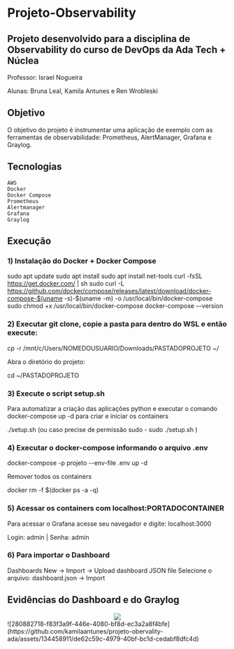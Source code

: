 <h1>Projeto-Observability</h1>

<h2>Projeto desenvolvido para a disciplina de Observability do curso de DevOps da Ada Tech + Núclea</h2>

Professor: Israel Nogueira

Alunas: Bruna Leal, Kamila Antunes e Ren Wrobleski

<h2>Objetivo</h2>

O objetivo do projeto é instrumentar uma aplicação de exemplo com as ferramentas de observabilidade:
Prometheus, AlertManager, Grafana e Graylog.


<h2>Tecnologias</h2>

    AWS
    Docker
    Docker Compose
    Prometheus
    Alertmanager
    Grafana
    Graylog

<h2>Execução</h2>

<h3>1) Instalação do Docker + Docker Compose</h3>

sudo apt update
sudo apt install
sudo apt install net-tools
curl -fsSL https://get.docker.com/ | sh
sudo curl -L https://github.com/docker/compose/releases/latest/download/docker-compose-$(uname -s)-$(uname -m) -o /usr/local/bin/docker-compose
sudo chmod +x /usr/local/bin/docker-compose
docker-compose –-version

<h3>2) Executar git clone, copie a pasta para dentro do WSL e então execute:</h3>

cp -r /mnt/c/Users/NOMEDOUSUARIO/Downloads/PASTADOPROJETO ~/

Abra o diretório do projeto:

cd ~/PASTADOPROJETO

<h3>3) Execute o script setup.sh</h3>

Para automatizar a criação das aplicações python e executar o comando docker-compose up -d para criar e iniciar os containers

./setup.sh (ou caso precise de permissão sudo - sudo ./setup.sh )

<h3>4) Executar o docker-compose informando o arquivo .env </h3>

docker-compose -p projeto  --env-file .env up -d

Remover todos os containers

docker rm -f $(docker ps -a -q)

<h3>5) Acessar os containers com localhost:PORTADOCONTAINER </h3>
Para acessar o Grafana acesse seu navegador e digite: localhost:3000

Login: admin | Senha: admin

<h3>6) Para importar o Dashboard</h3>
 Dashboards New -> Import -> Upload dashboard JSON file Selecione o arquivo: dashboard.json -> Import



<h2>Evidências do Dashboard e do Graylog</h2>
<div align="center">
<img src="https://github.com/kamilaantunes/projeto-obervality-ada/assets/134458911/de62c59c-4979-40bf-bc1d-cedabf8dfc4d">
</div>
![280882718-f83f3a9f-446e-4080-bf8d-ec3a2a8f4bfe](https://github.com/kamilaantunes/projeto-obervality-ada/assets/134458911/de62c59c-4979-40bf-bc1d-cedabf8dfc4d)
